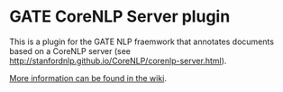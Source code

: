 # GATE CoreNLP Server plugin 

This is a plugin for the GATE NLP fraemwork that annotates documents based on a
CoreNLP server (see http://stanfordnlp.github.io/CoreNLP/corenlp-server.html).

[More information can be found in the wiki](https://github.com/GateNLP/gateplugin-Tagger_CoreNLP/wiki).
